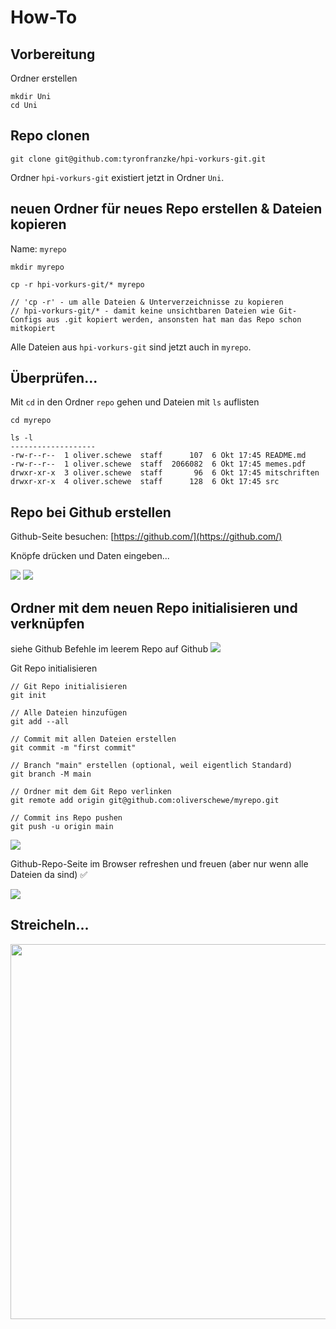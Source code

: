 # How-To

## Vorbereitung

Ordner erstellen

```shell
mkdir Uni
cd Uni
```


## Repo clonen
```shell
git clone git@github.com:tyronfranzke/hpi-vorkurs-git.git
```
Ordner `hpi-vorkurs-git` existiert jetzt in Ordner `Uni`.


## neuen Ordner für neues Repo erstellen & Dateien kopieren
Name: `myrepo`
```shell
mkdir myrepo

cp -r hpi-vorkurs-git/* myrepo

// 'cp -r' - um alle Dateien & Unterverzeichnisse zu kopieren
// hpi-vorkurs-git/* - damit keine unsichtbaren Dateien wie Git-Configs aus .git kopiert werden, ansonsten hat man das Repo schon mitkopiert
```
Alle Dateien aus `hpi-vorkurs-git` sind jetzt auch in `myrepo`.

## Überprüfen...
Mit `cd` in den Ordner `repo` gehen und Dateien mit `ls` auflisten
```shell
cd myrepo

ls -l
-------------------
-rw-r--r--  1 oliver.schewe  staff      107  6 Okt 17:45 README.md
-rw-r--r--  1 oliver.schewe  staff  2066082  6 Okt 17:45 memes.pdf
drwxr-xr-x  3 oliver.schewe  staff       96  6 Okt 17:45 mitschriften
drwxr-xr-x  4 oliver.schewe  staff      128  6 Okt 17:45 src
```

## Repo bei Github erstellen
Github-Seite besuchen: [https://github.com/](https://github.com/)

Knöpfe drücken und Daten eingeben...

![](./bilder/1.png)
![](./bilder/3.png)

## Ordner mit dem neuen Repo initialisieren und verknüpfen

siehe Github Befehle im leerem Repo auf Github
![](./bilder/4.png)

Git Repo initialisieren
```git
// Git Repo initialisieren
git init

// Alle Dateien hinzufügen
git add --all

// Commit mit allen Dateien erstellen
git commit -m "first commit"

// Branch "main" erstellen (optional, weil eigentlich Standard)
git branch -M main

// Ordner mit dem Git Repo verlinken
git remote add origin git@github.com:oliverschewe/myrepo.git

// Commit ins Repo pushen
git push -u origin main
```
![](./bilder/5.png)

Github-Repo-Seite im Browser refreshen und freuen (aber nur wenn alle Dateien da sind) ✅

![](./bilder/6.png)

## Streicheln...
<center><img src="./bilder/IMG_2017.png" width="600"/></center>